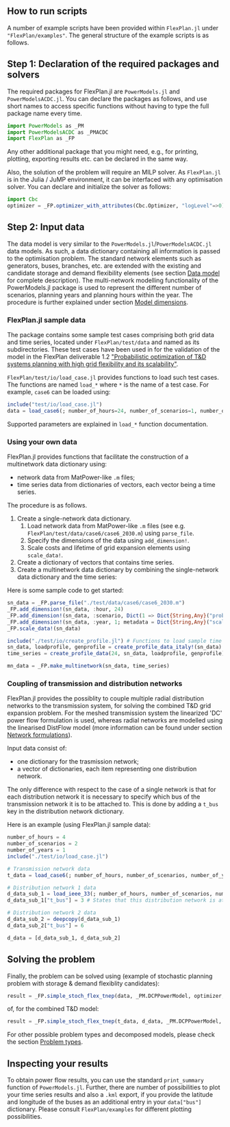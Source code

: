 ## How to run scripts

A number of example scripts have been provided within `FlexPlan.jl` under `"FlexPlan/examples"`. The general structure of the example scripts is as follows.

## Step 1: Declaration of the required packages and solvers

The required packages for FlexPlan.jl are `PowerModels.jl` and `PowerModelsACDC.jl`. You can declare the packages as follows, and use short names to access specific functions without having to type the full package name every time.

``` julia
import PowerModels as _PM
import PowerModelsACDC as _PMACDC
import FlexPlan as _FP
```
Any other additional package that you might need, e.g., for printing, plotting, exporting results etc. can be declared in the same way.

Also, the solution of the problem will require an MILP solver. As ```FlexPlan.jl``` is in the Julia / JuMP environment, it can be interfaced with any optimisation solver. You can declare and initialize the solver as follows:

``` julia
import Cbc
optimizer = _FP.optimizer_with_attributes(Cbc.Optimizer, "logLevel"=>0)
```

## Step 2: Input data

The data model is very similar to the `PowerModels.jl`/`PowerModelsACDC.jl` data models. As such, a data dictionary containing all information is passed to the optimisation problem. The standard network elements such as generators, buses, branches, etc. are extended with the existing and candidate storage and demand flexibility elements (see section [Data model](@ref) for complete description). The multi-network modelling functionality of the PowerModels.jl package is used to represent the different number of scenarios, planning years and planning hours within the year. The procedure is further explained under section [Model dimensions](@ref).

### FlexPlan.jl sample data

The package contains some sample test cases comprising both grid data and time series, located under `FlexPlan/test/data` and named as its subdirectories.
These test cases have been used in for the validation of the model in the FlexPlan deliverable 1.2 ["Probabilistic optimization of T&D systems planning with high grid flexibility and its scalability"](https://flexplan-project.eu/wp-content/uploads/2021/03/D1.2_20210325_V1.0.pdf).

`FlexPlan/test/io/load_case.jl` provides functions to load such test cases.
The functions are named `load_*` where `*` is the name of a test case.
For example, `case6` can be loaded using:
```julia
include("test/io/load_case.jl")
data = load_case6(; number_of_hours=24, number_of_scenarios=1, number_of_years=1)
```
Supported parameters are explained in `load_*` function documentation.

### Using your own data

FlexPlan.jl provides functions that facilitate the construction of a multinetwork data dictionary using:
- network data from MatPower-like `.m` files;
- time series data from dictionaries of vectors, each vector being a time series.

The procedure is as follows.
1.  Create a single-network data dictionary.
    1.  Load network data from MatPower-like `.m` files (see e.g. `FlexPlan/test/data/case6/case6_2030.m`) using `parse_file`.
    2.  Specify the dimensions of the data using `add_dimension!`.
    3.  Scale costs and lifetime of grid expansion elements using `scale_data!`.
2.  Create a dictionary of vectors that contains time series.
3.  Create a multinetwork data dictionary by combining the single-network data dictionary and the time series:

Here is some sample code to get started:
```julia
sn_data = _FP.parse_file("./test/data/case6/case6_2030.m")
_FP.add_dimension!(sn_data, :hour, 24)
_FP.add_dimension!(sn_data, :scenario, Dict(1 => Dict{String,Any}("probability"=>1)))
_FP.add_dimension!(sn_data, :year, 1; metadata = Dict{String,Any}("scale_factor"=>1))
_FP.scale_data!(sn_data)

include("./test/io/create_profile.jl") # Functions to load sample time series. Use your own instead.
sn_data, loadprofile, genprofile = create_profile_data_italy!(sn_data)
time_series = create_profile_data(24, sn_data, loadprofile, genprofile) # Your time series should have the same format as this `time_series` dict

mn_data = _FP.make_multinetwork(sn_data, time_series)
```

### Coupling of transmission and distribution networks

FlexPlan.jl provides the possiblity to couple multiple radial distribution networks to the transmission system, for solving the combined T&D grid expansion problem.
For the meshed transmission system the linearized 'DC' power flow formulation is used, whereas radial networks are modelled using the linearised DistFlow model (more information can be found under section [Network formulations](@ref)).

Input data consist of:
- one dictionary for the trasmission network;
- a vector of dictionaries, each item representing one distribution network.

The only difference with respect to the case of a single network is that for each distribution network it is necessary to specify which bus of the transmission network it is to be attached to.
This is done by adding a `t_bus` key in the distribution network dictionary.

Here is an example (using FlexPlan.jl sample data):
```julia
number_of_hours = 4
number_of_scenarios = 2
number_of_years = 1
include("./test/io/load_case.jl")

# Transmission network data
t_data = load_case6(; number_of_hours, number_of_scenarios, number_of_years)

# Distribution network 1 data
d_data_sub_1 = load_ieee_33(; number_of_hours, number_of_scenarios, number_of_years)
d_data_sub_1["t_bus"] = 3 # States that this distribution network is attached to bus 3 of transmission network

# Distribution network 2 data
d_data_sub_2 = deepcopy(d_data_sub_1)
d_data_sub_2["t_bus"] = 6

d_data = [d_data_sub_1, d_data_sub_2]
```

## Solving the problem

Finally, the problem can be solved using (example of stochastic planning problem with storage & demand flexiblity candidates):

```julia
result = _FP.simple_stoch_flex_tnep(data, _PM.DCPPowerModel, optimizer; setting=Dict("conv_losses_mp"=>false))
```
of, for the combined T&D model:
```julia
result = _FP.simple_stoch_flex_tnep(t_data, d_data, _PM.DCPPowerModel, _FP.BFARadPowerModel, optimizer; t_setting=Dict("conv_losses_mp"=>false))
```

For other possible problem types and decomposed models, please check the section [Problem types](@ref).

## Inspecting your results

To obtain power flow results, you can use the standard `print_summary` function of `PowerModels.jl`.
Further, there are number of possibilities to plot your time series results and also a `.kml` export, if you provide the latitude and longitude of the buses as an additional entry in your `data["bus"]` dictionary.
Please consult `FlexPlan/examples` for different plotting possibilities.

